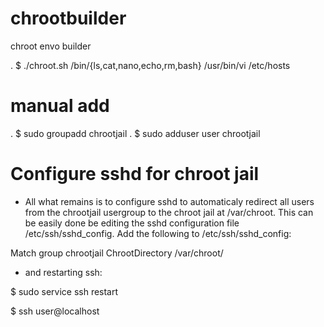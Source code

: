 # chrootbuilder
chroot envo builder


. $ ./chroot.sh /bin/{ls,cat,nano,echo,rm,bash} /usr/bin/vi /etc/hosts

# manual add 
. $ sudo groupadd chrootjail
. $ sudo adduser user chrootjail


# Configure sshd for chroot jail

* All what remains is to configure sshd to automaticaly redirect all users from the chrootjail usergroup to the chroot jail at /var/chroot. This can be easily done be editing the sshd configuration file /etc/ssh/sshd_config. Add the following to /etc/ssh/sshd_config:

Match group chrootjail
            ChrootDirectory /var/chroot/

* and restarting ssh:

$ sudo service ssh restart

$ ssh user@localhost


